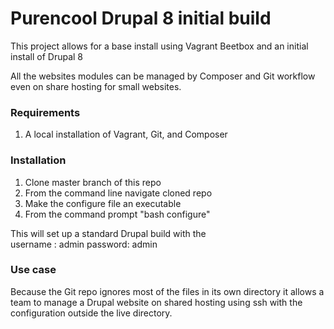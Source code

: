 # Purencool Drupal 8 initial build

This project allows for a base install using Vagrant Beetbox and an initial install of Drupal 8

All the websites modules can be managed by Composer and Git workflow even on share hosting for small websites.


### Requirements
1. A local installation of Vagrant, Git, and Composer




### Installation

1. Clone master branch of this repo 
2. From the command line navigate cloned repo
3. Make the configure file an executable
4. From the command prompt "bash configure"

This will set up a standard Drupal build with the  
username : admin
password: admin

### Use case
Because the Git repo ignores most of the files in its own directory it allows a team to manage a Drupal website on shared hosting using ssh with the configuration outside the live directory.




